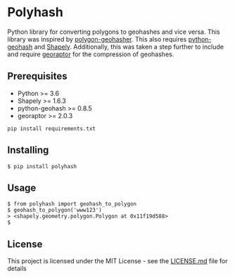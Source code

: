# Polyhash

Python library for converting polygons to geohashes and vice versa. This library was inspired by [polygon-geohasher](https://github.com/Bonsanto/polygon-geohasher). This also requires [python-geohash](https://github.com/hkwi/python-geohash) and [Shapely](https://github.com/Toblerity/Shapely). Additionally, this was taken a step further to include and require [georaptor](https://github.com/ashwin711/georaptor) for the compression of geohashes.

## Prerequisites

- Python >= 3.6
- Shapely >= 1.6.3
- python-geohash >= 0.8.5
- georaptor >= 2.0.3

```
pip install requirements.txt
```

## Installing

```
$ pip install polyhash
```

## Usage

```
$ from polyhash import geohash_to_polygon
$ geohash_to_polygon('www123')
> <shapely.geometry.polygon.Polygon at 0x11f19d588>
$
```

## License

This project is licensed under the MIT License - see the [LICENSE.md](LICENSE.md) file for details
